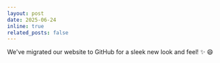 ```yaml
---
layout: post
date: 2025-06-24
inline: true
related_posts: false
---
```


We've migrated our website to GitHub for a sleek new look and feel!  :sparkles: :smile:
